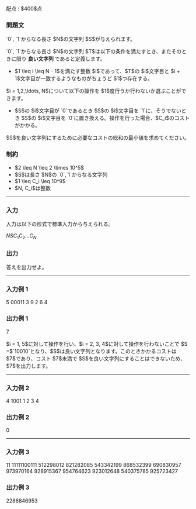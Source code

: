 
<div>

<span>

<span>

<p>
配点 : $400$点
</p>

<div>

<section>

### **問題文**

<p>
`0`, `1`からなる長さ $N$の文字列 $S$が与えられます。
</p>

<p>
`0`, `1`からなる長さ $N$の文字列 $T$は以下の条件を満たすとき、またそのときに限り 
<strong>
良い文字列
</strong>
であると定義します。
</p>

<ul>

<li>
$1 \leq i \leq N - 1$を満たす整数 $i$であって、$T$の $i$文字目と $i + 1$文字目が一致するようなものがちょうど $1$つ存在する。
</li>

</ul>

<p>
$i = 1,2,\ldots, N$について以下の操作を $1$度行うか行わないか選ぶことができます。
</p>

<ul>

<li>
$S$の $i$文字目が `0`であるとき $S$の $i$文字目を `1`に、そうでないとき $S$の $i$文字目を `0`に置き換える。操作を行った場合、$C_i$のコストがかかる。
</li>

</ul>

<p>
$S$を良い文字列にするために必要なコストの総和の最小値を求めてください。
</p>

</section>

</div>

<div>

<section>

### **制約**

<ul>

<li>
$2 \leq N \leq 2 \times 10^5$
</li>

<li>
$S$は長さ $N$の `0`,`1`からなる文字列
</li>

<li>
$1 \leq C_i \leq 10^9$
</li>

<li>
$N, C_i$は整数
</li>

</ul>

</section>

</div>

---

<div>

<div>

<section>

### **入力**

<p>
入力は以下の形式で標準入力から与えられる。
</p>

<div>

$N$$S$$C_1$$C_2$$\ldots$$C_N$
</div>

</section>

</div>

<div>

<section>

### **出力**

<p>
答えを出力せよ。
</p>

</section>

</div>

</div>

---

<div>

<section>

### **入力例 1**

<div>

5
00011
3 9 2 6 4

</div>

</section>

</div>

<div>

<section>

### **出力例 1**

<div>

7

</div>

<p>
$i = 1, 5$に対して操作を行い、$i = 2, 3, 4$に対して操作を行わないことで $S =$`10010`となり、$S$は良い文字列となります。このときかかるコストは $7$であり、コスト $7$未満で $S$を良い文字列にすることはできないため、$7$を出力します。
</p>

</section>

</div>

---

<div>

<section>

### **入力例 2**

<div>

4
1001
1 2 3 4

</div>

</section>

</div>

<div>

<section>

### **出力例 2**

<div>

0

</div>

</section>

</div>

---

<div>

<section>

### **入力例 3**

<div>

11
11111100111
512298012 821282085 543342199 868532399 690830957 973970164 928915367 954764623 923012648 540375785 925723427

</div>

</section>

</div>

<div>

<section>

### **出力例 3**

<div>

2286846953

</div>

</section>

</div>

</span>

</span>

</div>
